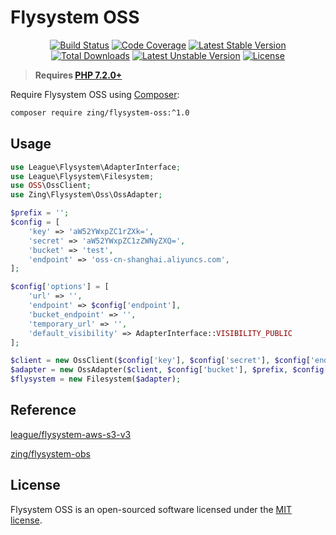 # Flysystem OSS
<p align="center">
<a href="https://github.com/zingimmick/flysystem-oss/actions"><img src="https://github.com/zingimmick/flysystem-oss/workflows/tests/badge.svg" alt="Build Status"></a>
<a href="https://codecov.io/gh/zingimmick/flysystem-oss"><img src="https://codecov.io/gh/zingimmick/flysystem-oss/branch/master/graph/badge.svg" alt="Code Coverage" /></a>
<a href="https://packagist.org/packages/zing/flysystem-oss"><img src="https://poser.pugx.org/zing/flysystem-oss/v/stable.svg" alt="Latest Stable Version"></a>
<a href="https://packagist.org/packages/zing/flysystem-oss"><img src="https://poser.pugx.org/zing/flysystem-oss/downloads" alt="Total Downloads"></a>
<a href="https://packagist.org/packages/zing/flysystem-oss"><img src="https://poser.pugx.org/zing/flysystem-oss/v/unstable.svg" alt="Latest Unstable Version"></a>
<a href="https://packagist.org/packages/zing/flysystem-oss"><img src="https://poser.pugx.org/zing/flysystem-oss/license" alt="License"></a>
</p>

> **Requires [PHP 7.2.0+](https://php.net/releases/)**

Require Flysystem OSS using [Composer](https://getcomposer.org):

```bash
composer require zing/flysystem-oss:^1.0
```

## Usage

```php
use League\Flysystem\AdapterInterface;
use League\Flysystem\Filesystem;
use OSS\OssClient;
use Zing\Flysystem\Oss\OssAdapter;

$prefix = '';
$config = [
    'key' => 'aW52YWxpZC1rZXk=',
    'secret' => 'aW52YWxpZC1zZWNyZXQ=',
    'bucket' => 'test',
    'endpoint' => 'oss-cn-shanghai.aliyuncs.com',
];

$config['options'] = [
    'url' => '',
    'endpoint' => $config['endpoint'], 
    'bucket_endpoint' => '',
    'temporary_url' => '',
    'default_visibility' => AdapterInterface::VISIBILITY_PUBLIC
];

$client = new OssClient($config['key'], $config['secret'], $config['endpoint']);
$adapter = new OssAdapter($client, $config['bucket'], $prefix, $config['options']);
$flysystem = new Filesystem($adapter);
```

## Reference

[league/flysystem-aws-s3-v3](https://github.com/thephpleague/flysystem-aws-s3-v3)

[zing/flysystem-obs](https://github.com/zingimmick/flysystem-obs)

## License

Flysystem OSS is an open-sourced software licensed under the [MIT license](LICENSE).
